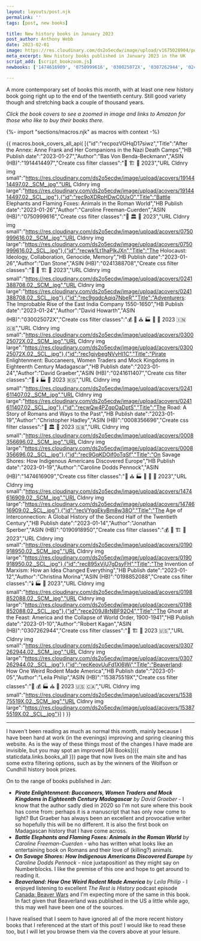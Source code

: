 ```yaml
---
layout: layouts/post.njk
permalink: ''
tags: [post, new books]

title: New history books in January 2023
post_author: Anthony Webb
date: 2023-02-01
image: https://res.cloudinary.com/ds2o5ecdw/image/upload/v1675028904/posts/Jan2023_newhistorybooks.jpg
meta_excerpt: New history books published in January 2023 in the UK
script_add: [script_bookzoom.js]
newbooks: ['1474616909', '0750999616', '030025072X', '0307262944', '0241611407', '0241388708']

---
```

A more contemporary set of books this month, with at least one new history book going right up to the end of the twentieth century. Still good variety though and stretching back a couple of thousand years.

_Click the book covers to see a zoomed in image and links to Amazon for those who like to buy their books there._

{%- import "sections/macros.njk" as macros with context -%}

{{ macros.book_covers_all_api( 
[{"id":"recpozVOHqD17siwz","Title":"After the Annex: Anne Frank and Her Companions in the Nazi Death Camps","HB Publish date":"2023-01-27","Author":"Bas Von Benda-Beckmann","ASIN (HB)":"1914414497","Create css filter classes":"🚽 🏗️ 🥐 2023","URL Cldnry img small":"https://res.cloudinary.com/ds2o5ecdw/image/upload/acovers/1914414497.02._SCM_.jpg","URL Cldnry img large":"https://res.cloudinary.com/ds2o5ecdw/image/upload/acovers/1914414497.02._SCL_.jpg"},{"id":"rec9oXDRpHDwC0UxO","Title":"Battle Elephants and Flaming Foxes: Animals in the Roman World","HB Publish date":"2023-01-26","Author":"Caroline Freeman-Cuerden","ASIN (HB)":"0750999616","Create css filter classes":"🚽 🏛️ 🥐 2023","URL Cldnry img small":"https://res.cloudinary.com/ds2o5ecdw/image/upload/acovers/0750999616.02._SCM_.jpg","URL Cldnry img large":"https://res.cloudinary.com/ds2o5ecdw/image/upload/acovers/0750999616.02._SCL_.jpg"},{"id":"recwk1Lt1haPlkJXn","Title":"The Holocaust: Ideology, Collaboration, Genocide, Memory","HB Publish date":"2023-01-26","Author":"Dan Stone","ASIN (HB)":"0241388708","Create css filter classes":"🚽 👑 🏗️ 🥐 2023","URL Cldnry img small":"https://res.cloudinary.com/ds2o5ecdw/image/upload/acovers/0241388708.02._SCM_.jpg","URL Cldnry img large":"https://res.cloudinary.com/ds2o5ecdw/image/upload/acovers/0241388708.02._SCL_.jpg"},{"id":"rec9gqdcAqiq7NbeR","Title":"Adventurers: The Improbable Rise of the East India Company 1550-1650","HB Publish date":"2023-01-24","Author":"David Howarth","ASIN (HB)":"030025072X","Create css filter classes":"💰 👑 ⛪ 🏭 🍜 🥐 2023 🇮🇳 🇬🇧","URL Cldnry img small":"https://res.cloudinary.com/ds2o5ecdw/image/upload/acovers/030025072X.02._SCM_.jpg","URL Cldnry img large":"https://res.cloudinary.com/ds2o5ecdw/image/upload/acovers/030025072X.02._SCL_.jpg"},{"id":"rec1gjvbegNVyHI1C","Title":"Pirate Enlightenment: Buccaneers, Women Traders and Mock Kingdoms in Eighteenth Century Madagascar","HB Publish date":"2023-01-24","Author":"David Graeber","ASIN (HB)":"0241611407","Create css filter classes":"👑 🕯️ 🏭 🍗 2023 🇲🇬","URL Cldnry img small":"https://res.cloudinary.com/ds2o5ecdw/image/upload/acovers/0241611407.02._SCM_.jpg","URL Cldnry img large":"https://res.cloudinary.com/ds2o5ecdw/image/upload/acovers/0241611407.02._SCL_.jpg"},{"id":"recwQw4PZgpOaDptS","Title":"The Road: A Story of Romans and Ways to the Past","HB Publish date":"2023-01-19","Author":"Christopher Hadley","ASIN (HB)":"0008356696","Create css filter classes":"🚽 🏛️ 🥐 2023 🇬🇧","URL Cldnry img small":"https://res.cloudinary.com/ds2o5ecdw/image/upload/acovers/0008356696.02._SCM_.jpg","URL Cldnry img large":"https://res.cloudinary.com/ds2o5ecdw/image/upload/acovers/0008356696.02._SCL_.jpg"},{"id":"rec9GqKDOif0oTqSf","Title":"On Savage Shores: How Indigenous Americans Discovered Europe","HB Publish date":"2023-01-19","Author":"Caroline Dodds Pennock","ASIN (HB)":"1474616909","Create css filter classes":"🚽 ⛪ 🏭 🥐 🍔 🌽 2023","URL Cldnry img small":"https://res.cloudinary.com/ds2o5ecdw/image/upload/acovers/1474616909.02._SCM_.jpg","URL Cldnry img large":"https://res.cloudinary.com/ds2o5ecdw/image/upload/acovers/1474616909.02._SCL_.jpg"},{"id":"recVYgqEkyBm8w38O","Title":"The Age of Interconnection: A Global History of the Second Half of the Twentieth Century","HB Publish date":"2023-01-14","Author":"Jonathan Sperber","ASIN (HB)":"0190918950","Create css filter classes":"💰 🚽 🏗️ 🍭 2023","URL Cldnry img small":"https://res.cloudinary.com/ds2o5ecdw/image/upload/acovers/0190918950.02._SCM_.jpg","URL Cldnry img large":"https://res.cloudinary.com/ds2o5ecdw/image/upload/acovers/0190918950.02._SCL_.jpg"},{"id":"rec895xVjU7gDsyFH","Title":"The Invention of Marxism: How an Idea Changed Everything","HB Publish date":"2023-01-12","Author":"Christina Morina","ASIN (HB)":"0198852088","Create css filter classes":"🕯️ 🏭 🥐 2023","URL Cldnry img small":"https://res.cloudinary.com/ds2o5ecdw/image/upload/acovers/0198852088.02._SCM_.jpg","URL Cldnry img large":"https://res.cloudinary.com/ds2o5ecdw/image/upload/acovers/0198852088.02._SCL_.jpg"},{"id":"rece209J8rNBF92O4","Title":"The Ghost at the Feast: America and the Collapse of World Order, 1900-1941","HB Publish date":"2023-01-10","Author":"Robert Kagan","ASIN (HB)":"0307262944","Create css filter classes":"👑 🏗️ 🍔 2023 🇺🇸","URL Cldnry img small":"https://res.cloudinary.com/ds2o5ecdw/image/upload/acovers/0307262944.02._SCM_.jpg","URL Cldnry img large":"https://res.cloudinary.com/ds2o5ecdw/image/upload/acovers/0307262944.02._SCL_.jpg"},{"id":"recKeovUuFd1Xl6Wi","Title":"Beaverland: How One Weird Rodent Made America","HB Publish date":"2023-01-05","Author":"Leila Philip","ASIN (HB)":"153875519X","Create css filter classes":"🚽 💰 🏭 ⛪ 🍔 2023 🇺🇸 🇨🇦","URL Cldnry img small":"https://res.cloudinary.com/ds2o5ecdw/image/upload/acovers/153875519X.02._SCM_.jpg","URL Cldnry img large":"https://res.cloudinary.com/ds2o5ecdw/image/upload/acovers/153875519X.02._SCL_.jpg"}]
) }}

---

I haven't been reading as much as normal this month, mainly because I have been hard at work (in the evenings) improving and spring cleaning this website. As is the way of these things most of the changes I have made are invisible, but you may spot an improved [All Books]({{ staticdata.links.books_all }}) page that now lives on the main site and has some extra filtering options, such as by the winners of the Wolfson or Cundhill history book prizes.

On to the range of books published in Jan:

- ___Pirate Enlightenment: Buccaneers, Women Traders and Mock Kingdoms in Eighteenth Century Madagascar___ _by David Graeber_ - I know that the author sadly died in 2020 so I'm not sure where this book has come from: perhaps it is a manuscript that has only now come to light? But Graeber has always been an excellent and provocative writer so hopefully this will be no different. It is also the first book on Madagascan history that I have come across.
- ___Battle Elephants and Flaming Foxes: Animals in the Roman World___ _by Caroline Freeman-Cuerden_ - who has written what looks like an entertaining book on Romans and their love of (killing?) animals.
- ___On Savage Shores: How Indigenous Americans Discovered Europe___ _by Caroline Dodds Pennock_ - nice juxtaposition! as they might say on Numberblocks. I like the premise of this one and hope to get around to reading it.
- ___Beaverland: How One Weird Rodent Made America___ _by Leila Philip_ - I enjoyed listening to excellent _The Rest is History_ podcast episode [Canada: Beaver Wars](https://play.acast.com/s/the-rest-is-history-podcast/285-canada-beaver-wars) and I'm expecting more of the same in this book. In fact given that Beaverland was published in the US a little while ago, this may well have been one of the sources.

I have realised that I seem to have ignored all of the more recent history books that I referenced at the start of this post! I would like to read these too, but I will let you browse them via the covers above at your leisure.